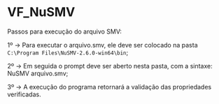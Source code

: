 # VF_NuSMV

Passos para execução do arquivo SMV:

1º -> Para executar o arquivo.smv, ele deve ser colocado na pasta `C:\Program Files\NuSMV-2.6.0-win64\bin`;

2º -> Em seguida o prompt deve ser aberto nesta pasta, com a sintaxe: NuSMV arquivo.smv;

3º -> A execução do programa retornará a validação das propriedades verificadas.








<!--Referências:

 https://docs.github.com/pt/get-started/writing-on-github/getting-started-with-writing-and-formatting-on-github/basic-writing-and-formatting-syntax -->
